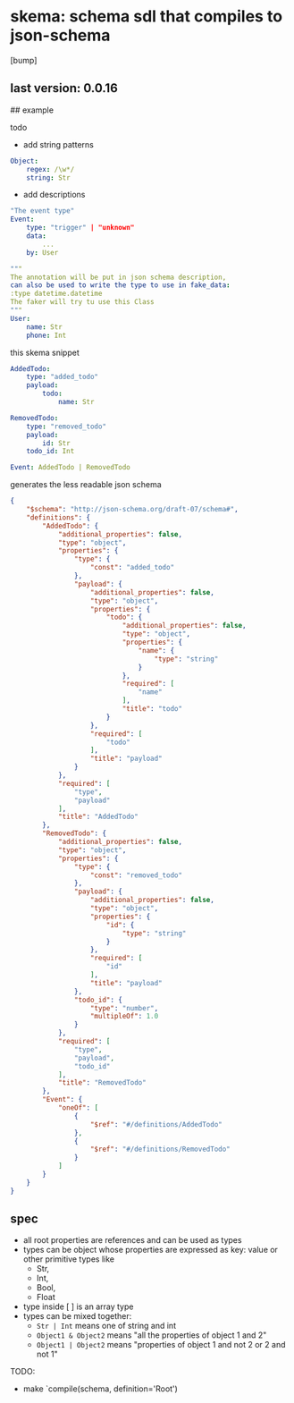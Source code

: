 # skema: schema sdl that compiles to json-schema

[bump]
## last version: 0.0.16
## example

todo
- add string patterns
```yaml
Object:
    regex: /\w*/
    string: Str
```
- add descriptions

```yaml
"The event type"
Event:
    type: "trigger" | "unknown"
    data:
        ...
    by: User

"""
The annotation will be put in json schema description,
can also be used to write the type to use in fake_data:
:type datetime.datetime
The faker will try tu use this Class
"""
User:
    name: Str
    phone: Int
```


this skema snippet
```yaml
AddedTodo:
    type: "added_todo"
    payload:
        todo:
            name: Str

RemovedTodo:
    type: "removed_todo"
    payload:
        id: Str
    todo_id: Int

Event: AddedTodo | RemovedTodo
```
generates the less readable json schema
```json
{
    "$schema": "http://json-schema.org/draft-07/schema#",
    "definitions": {
        "AddedTodo": {
            "additional_properties": false,
            "type": "object",
            "properties": {
                "type": {
                    "const": "added_todo"
                },
                "payload": {
                    "additional_properties": false,
                    "type": "object",
                    "properties": {
                        "todo": {
                            "additional_properties": false,
                            "type": "object",
                            "properties": {
                                "name": {
                                    "type": "string"
                                }
                            },
                            "required": [
                                "name"
                            ],
                            "title": "todo"
                        }
                    },
                    "required": [
                        "todo"
                    ],
                    "title": "payload"
                }
            },
            "required": [
                "type",
                "payload"
            ],
            "title": "AddedTodo"
        },
        "RemovedTodo": {
            "additional_properties": false,
            "type": "object",
            "properties": {
                "type": {
                    "const": "removed_todo"
                },
                "payload": {
                    "additional_properties": false,
                    "type": "object",
                    "properties": {
                        "id": {
                            "type": "string"
                        }
                    },
                    "required": [
                        "id"
                    ],
                    "title": "payload"
                },
                "todo_id": {
                    "type": "number",
                    "multipleOf": 1.0
                }
            },
            "required": [
                "type",
                "payload",
                "todo_id"
            ],
            "title": "RemovedTodo"
        },
        "Event": {
            "oneOf": [
                {
                    "$ref": "#/definitions/AddedTodo"
                },
                {
                    "$ref": "#/definitions/RemovedTodo"
                }
            ]
        }
    }
}
```
## spec

- all root properties are references and can be used as types
- types can be object whose properties are expressed as key: value or other primitive types like 
    - Str, 
    - Int, 
    - Bool, 
    - Float
- type inside [ ] is an array type
- types can be mixed together: 
    - `Str | Int` means one of string and int
    - `Object1 & Object2` means "all the properties of object 1 and 2"
    - `Object1 | Object2` means "properties of object 1 and not 2 or 2 and not 1"

TODO:
- make `compile(schema, definition='Root')


